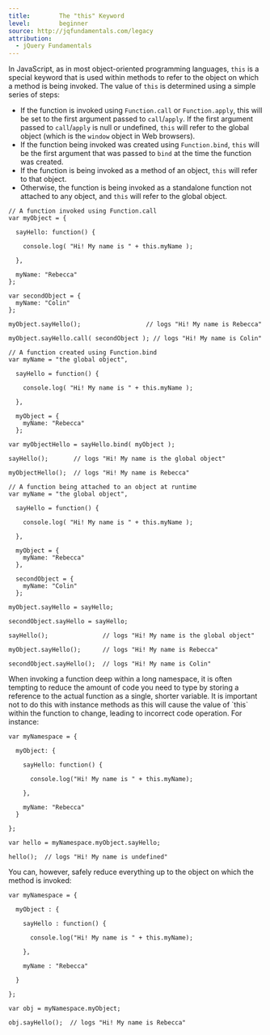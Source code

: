 ```yaml
---
title:        The "this" Keyword
level:        beginner
source: http://jqfundamentals.com/legacy
attribution: 
  - jQuery Fundamentals
---
```


In JavaScript, as in most object-oriented programming languages, `this` is a
special keyword that is used within methods to refer to the object on which a
method is being invoked. The value of `this` is determined using a simple series
of steps:

- If the function is invoked using `Function.call` or `Function.apply`, this will
  be set to the first argument passed to `call`/`apply`. If the first argument
  passed to `call`/`apply` is null or undefined, `this` will refer to the global
  object (which is the `window` object in Web browsers).
- If the function being invoked was created using `Function.bind`, `this` will be
  the first argument that was passed to `bind` at the time the function was
  created.
- If the function is being invoked as a method of an object, `this` will refer to
  that object.
- Otherwise, the function is being invoked as a standalone function not
  attached to any object, and `this` will refer to the global object.

```
// A function invoked using Function.call
var myObject = {

  sayHello: function() {

    console.log( "Hi! My name is " + this.myName );

  },

  myName: "Rebecca"
};

var secondObject = {
  myName: "Colin"
};

myObject.sayHello();                  // logs "Hi! My name is Rebecca"

myObject.sayHello.call( secondObject ); // logs "Hi! My name is Colin"
```

```
// A function created using Function.bind
var myName = "the global object",

  sayHello = function() {

    console.log( "Hi! My name is " + this.myName );

  },

  myObject = {
    myName: "Rebecca"
  };

var myObjectHello = sayHello.bind( myObject );

sayHello();       // logs "Hi! My name is the global object"

myObjectHello();  // logs "Hi! My name is Rebecca"
```

```
// A function being attached to an object at runtime
var myName = "the global object",

  sayHello = function() {

    console.log( "Hi! My name is " + this.myName );

  },

  myObject = {
    myName: "Rebecca"
  },

  secondObject = {
    myName: "Colin"
  };

myObject.sayHello = sayHello;

secondObject.sayHello = sayHello;

sayHello();               // logs "Hi! My name is the global object"

myObject.sayHello();      // logs "Hi! My name is Rebecca"

secondObject.sayHello();  // logs "Hi! My name is Colin"
```

<div class="note">
When invoking a function deep within a long namespace, it is often tempting to
reduce the amount of code you need to type by storing a reference to the actual
function as a single, shorter variable. It is important not to do this with
instance methods as this will cause the value of `this` within the function to
change, leading to incorrect code operation. For instance:
</div>

```
var myNamespace = {

  myObject: {

    sayHello: function() {

      console.log("Hi! My name is " + this.myName);

    },

    myName: "Rebecca"
  }

};

var hello = myNamespace.myObject.sayHello;

hello();  // logs "Hi! My name is undefined"
```


<div class="note">
You can, however, safely reduce everything up to the object on which the method is invoked:
</div>

```
var myNamespace = {

  myObject : {

    sayHello : function() {

      console.log("Hi! My name is " + this.myName);

    },

    myName : "Rebecca"

  }

};

var obj = myNamespace.myObject;

obj.sayHello();  // logs "Hi! My name is Rebecca"
```
